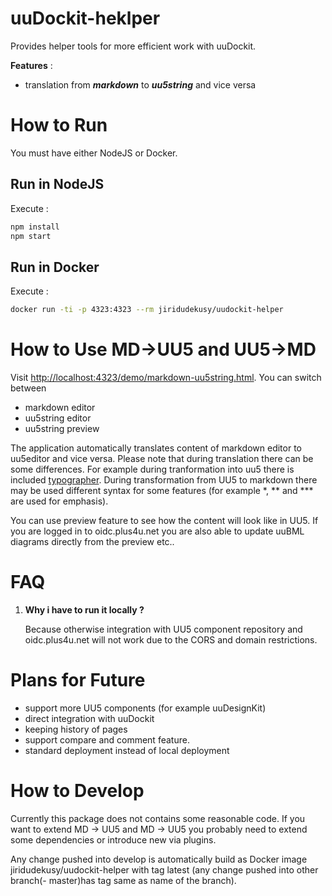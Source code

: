 # uuDockit-heklper
Provides helper tools for more efficient work with uuDockit. 

**Features** :
- translation from ***markdown*** to ***uu5string*** and vice versa

# How to Run
You must have either NodeJS or Docker.

## Run in NodeJS
Execute :
```sh
npm install
npm start 
```

## Run in Docker
Execute :

```sh
docker run -ti -p 4323:4323 --rm jiridudekusy/uudockit-helper
```

# How to Use MD->UU5 and UU5->MD

Visit <http://localhost:4323/demo/markdown-uu5string.html>. You can switch between 
- markdown editor
- uu5string editor
- uu5string preview

The application automatically translates content of markdown editor to uu5editor and vice versa. Please note that during translation there can be some differences. For example during tranformation into uu5 there is included [typographer](https://github.com/jonschlinkert/remarkable#typographer). During transformation from UU5 to markdown there may be used different syntax for some features (for example *, ** and *** are used for emphasis).

You can use preview feature to see how the content will look like in UU5. If you are logged in to oidc.plus4u.net you are also able to update uuBML diagrams directly from the preview etc.. 

# FAQ

1. **Why i have to run it locally ?** 
   
   Because otherwise integration with UU5 component repository and oidc.plus4u.net will not work due to the CORS and domain restrictions. 



# Plans for Future

- support more UU5 components (for example uuDesignKit)
- direct integration with uuDockit
- keeping history of pages
- support compare and comment feature.
- standard deployment instead of local deployment


# How to Develop

Currently this package does not contains some reasonable code. If you want to extend MD -> UU5 and MD -> UU5 you probably need to extend some dependencies or introduce new via plugins.

Any change pushed into develop is automatically build as Docker image jiridudekusy/uudockit-helper with tag latest (any change pushed into other branch(- master)has tag same as name of the branch). 

